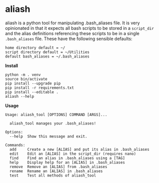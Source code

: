 # aliash 

aliash is a python tool for manipulating .bash_aliases file. It is very
opinionated in that it expects all bash scripts to be stored in a `script_dir`
and the alias definitions referencing these scripts to be in a single
`.bash_aliases` file. These have the following sensible defaults:

```
home directory default = ~/
script directory default = ~/Utilities
default bash_aliases = ~/.bash_aliases
```

**Install**

```
python -m . venv
source bin/activate
pip install --upgrade pip
pip install -r requirements.txt
pip install --editable .
aliash --help
```

**Usage**

```
Usage: aliash_tool [OPTIONS] COMMAND [ARGS]...

  aliash_tool manages your .bash_aliases!

Options:
  --help  Show this message and exit.

Commands:
  add     Create a new [ALIAS] and put its alias in .bash_aliases
  edit    Edit an [ALIAS] in the script_dir (requires nano)
  find    Find an alias in .bash_aliases using a [TAG]
  help    Display help for an [ALIAS] in .bash_aliases
  remove  Remove an [ALIAS] from .bash_aliases
  rename  Rename an [ALIAS] in .bash_aliases
  test    Test all methods of aliash_tool
```
